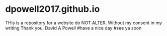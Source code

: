 # dpowell2017.github.io
THis is a repository for a website do NOT ALTER. Without my consent in my writing
Thank you,
David A Powell
#have a nice day
#see ya soon
#
#
#
